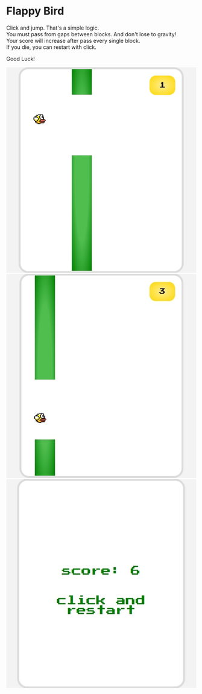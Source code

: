 # Flappy Bird
Click and jump. That's a simple logic.\
You must pass from gaps between blocks. And don't lose to gravity! \
Your score will increase after pass every single block. \
If you die, you can restart with click.

Good Luck! 

![jump](jump.jpg)
![in passing](between.jpg)
![when you die](died.jpg)
